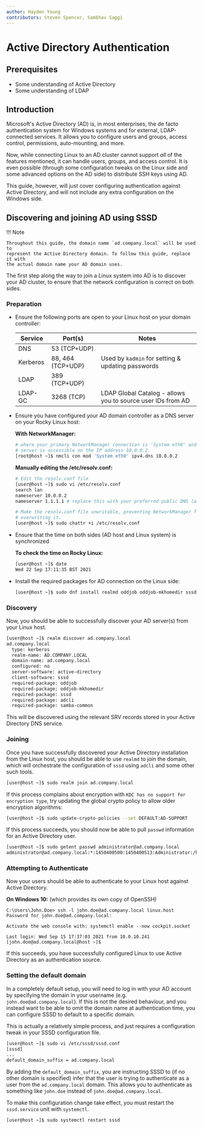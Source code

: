```yaml
---
author: Hayden Young
contributors: Steven Spencer, Sambhav Saggi
---
```


# Active Directory Authentication

## Prerequisites

- Some understanding of Active Directory
- Some understanding of LDAP

## Introduction

Microsoft's Active Directory (AD) is, in most enterprises, the de facto
authentication system for Windows systems and for external, LDAP-connected
services. It allows you to configure users and groups, access control,
permissions, auto-mounting, and more.

Now, while connecting Linux to an AD cluster cannot support _all_ of the
features mentioned, it can handle users, groups, and access control. It is even
possible (through some configuration tweaks on the Linux side and some advanced
options on the AD side) to distribute SSH keys using AD.

This guide, however, will just cover configuring authentication against Active
Directory, and will not include any extra configuration on the Windows side.

## Discovering and joining AD using SSSD

!!! Note

    Throughout this guide, the domain name `ad.company.local` will be used to
    represent the Active Directory domain. To follow this guide, replace it with
    the actual domain name your AD domain uses.

The first step along the way to join a Linux system into AD is to discover your
AD cluster, to ensure that the network configuration is correct on both sides.

### Preparation

- Ensure the following ports are open to your Linux host on your domain
  controller:

  | Service  | Port(s)           | Notes                                                       |
  |----------|-------------------|-------------------------------------------------------------|
  | DNS      | 53 (TCP+UDP)      |                                                             |
  | Kerberos | 88, 464 (TCP+UDP) | Used by `kadmin` for setting & updating passwords           |
  | LDAP     | 389 (TCP+UDP)     |                                                             |
  | LDAP-GC  | 3268 (TCP)        | LDAP Global Catalog - allows you to source user IDs from AD |

- Ensure you have configured your AD domain controller as a DNS server on your
  Rocky Linux host:

  **With NetworkManager:**
  ```sh
  # where your primary NetworkManager connection is 'System eth0' and your AD
  # server is accessible on the IP address 10.0.0.2.
  [root@host ~]$ nmcli con mod 'System eth0' ipv4.dns 10.0.0.2
  ```

  **Manually editing the /etc/resolv.conf:**
  ```sh
  # Edit the resolv.conf file
  [user@host ~]$ sudo vi /etc/resolv.conf
  search lan
  nameserver 10.0.0.2
  nameserver 1.1.1.1 # replace this with your preferred public DNS (as a backup)

  # Make the resolv.conf file unwritable, preventing NetworkManager from
  # overwriting it.
  [user@host ~]$ sudo chattr +i /etc/resolv.conf
  ```

- Ensure that the time on both sides (AD host and Linux system) is synchronized

  **To check the time on Rocky Linux:**
  ```sh
  [user@host ~]$ date
  Wed 22 Sep 17:11:35 BST 2021
  ```

- Install the required packages for AD connection on the Linux side:

  ```sh
  [user@host ~]$ sudo dnf install realmd oddjob oddjob-mkhomedir sssd adcli krb5-workstation
  ```

### Discovery

Now, you should be able to successfully discover your AD server(s) from your
Linux host.

```sh
[user@host ~]$ realm discover ad.company.local
ad.company.local
  type: kerberos
  realm-name: AD.COMPANY.LOCAL
  domain-name: ad.company.local
  configured: no
  server-software: active-directory
  client-software: sssd
  required-package: oddjob
  required-package: oddjob-mkhomedir
  required-package: sssd
  required-package: adcli
  required-package: samba-common
```

This will be discovered using the relevant SRV records stored in your Active
Directory DNS service.

### Joining

Once you have successfully discovered your Active Directory installation from
the Linux host, you should be able to use `realmd` to join the domain, which
will orchestrate the configuration of `sssd` using `adcli` and some other such
tools.

```sh
[user@host ~]$ sudo realm join ad.company.local
```

If this process complains about encryption with `KDC has no support for encryption type`, try updating the global crypto policy to allow older encryption algorithms:

```sh
[user@host ~]$ sudo update-crypto-policies --set DEFAULT:AD-SUPPORT
```

If this process succeeds, you should now be able to pull `passwd` information
for an Active Directory user.

```sh
[user@host ~]$ sudo getent passwd administrator@ad.company.local
administrator@ad.company.local:*:1450400500:1450400513:Administrator:/home/administrator@ad.company.local:/bin/bash
```

### Attempting to Authenticate

Now your users should be able to authenticate to your Linux host against Active
Directory.

**On Windows 10:** (which provides its own copy of OpenSSH)

```
C:\Users\John.Doe> ssh -l john.doe@ad.company.local linux.host
Password for john.doe@ad.company.local:

Activate the web console with: systemctl enable --now cockpit.socket

Last login: Wed Sep 15 17:37:03 2021 from 10.0.10.241
[john.doe@ad.company.local@host ~]$
```

If this succeeds, you have successfully configured Linux to use Active
Directory as an authentication source.

### Setting the default domain

In a completely default setup, you will need to log in with your AD account by
specifying the domain in your username (e.g. `john.doe@ad.company.local`). If
this is not the desired behaviour, and you instead want to be able to omit the
domain name at authentication time, you can configure SSSD to default to a
specific domain.

This is actually a relatively simple process, and just requires a configuration
tweak in your SSSD configuration file.

```sh
[user@host ~]$ sudo vi /etc/sssd/sssd.conf
[sssd]
...
default_domain_suffix = ad.company.local
```

By adding the `default_domain_suffix`, you are instructing SSSD to (if no
other domain is specified) infer that the user is trying to authenticate as a
user from the `ad.company.local` domain. This allows you to authenticate as
something like `john.doe` instead of `john.doe@ad.company.local`.

To make this configuration change take effect, you must restart the
`sssd.service` unit with `systemctl`.

```sh
[user@host ~]$ sudo systemctl restart sssd
```
